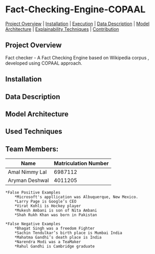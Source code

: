 # Fact-Checking-Engine-COPAAL
[Project Overview](#project-overview) | [Installation](#installation) | [Execution](#execution) | [Data Description](#data-description) |  [Model Architecture](#model-architecture) | [Explainability Techniques](#explainability-techniques) | [Contribution](#contribution)

## Project Overview
Fact checker - A Fact Checking Engine  based on Wikipedia corpus , developed using COPAAL approach.

## Installation
## Data Description
## Model Architecture
## Used Techniques
## Team Members:

| Name                  | Matriculation Number |
| --------------------- | -------------------- |
| Amal Nimmy Lal   |   6987112            |
| Aryman Deshwal   |  4011205           |




    *False Positive Examples
        *Microsoft's appllication was Albuquerque, New Mexico.
        *Larry Page is Google’s CEO
        *Virat Kohli is Hockey player
        *Mukesh Ambani is son of Nita Ambani
        *Shah Rukh Khan was born in Pakistan
        
    *False Negative Examples
        *Bhagat Singh was a freedom Fighter
        *Sachin Tendulkar’s birth place is Mumbai India
        *Mahatma Gandhi’s death place is India
        *Narendra Modi was a TeaMaker
        *Rahul Gandhi is Cambridge graduate
     
